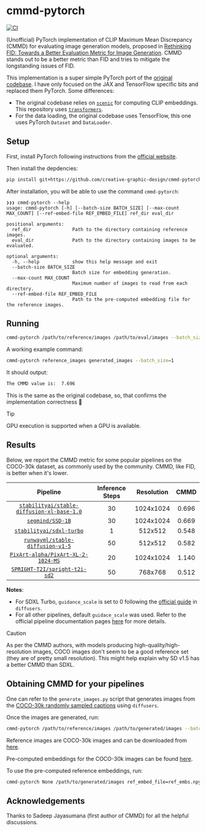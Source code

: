 # cmmd-pytorch

[![CI](https://github.com/creative-graphic-design/cmmd-pytorch/actions/workflows/ci.yaml/badge.svg)](https://github.com/creative-graphic-design/cmmd-pytorch/actions/workflows/ci.yaml)

(Unofficial) PyTorch implementation of CLIP Maximum Mean Discrepancy (CMMD) for evaluating image generation models, proposed in [Rethinking FID: Towards a Better Evaluation Metric for Image Generation](https://arxiv.org/abs/2401.09603). CMMD stands out to be a better metric than FID and tries to mitigate the longstanding issues of FID.

This implementation is a super simple PyTorch port of the [original codebase](https://github.com/google-research/google-research/tree/master/cmmd). I have only focused on the JAX and TensorFlow specific bits and replaced them PyTorch. Some differences:

* The original codebase relies on [`scenic`](https://github.com/google-research/scenic) for computing CLIP embeddings. This repository uses [`transformers`](https://github.com/huggingface/transformers).
* For the data loading, the original codebase uses TensorFlow, this one uses PyTorch `Dataset` and `DataLoader`.

## Setup

First, install PyTorch following instructions from the [official website](https://pytorch.org/).

Then install the depdencies:

```bash
pip install git+https://github.com/creative-graphic-design/cmmd-pytorch
```

After installation, you will be able to use the command `cmmd-pytorch`:

```shell
❯❯❯ cmmd-pytorch --help
usage: cmmd-pytorch [-h] [--batch-size BATCH_SIZE] [--max-count MAX_COUNT] [--ref-embed-file REF_EMBED_FILE] ref_dir eval_dir

positional arguments:
  ref_dir               Path to the directory containing reference images.
  eval_dir              Path to the directory containing images to be evaluated.

optional arguments:
  -h, --help            show this help message and exit
  --batch-size BATCH_SIZE
                        Batch size for embedding generation.
  --max-count MAX_COUNT
                        Maximum number of images to read from each directory.
  --ref-embed-file REF_EMBED_FILE
                        Path to the pre-computed embedding file for the reference images.
```

## Running

```bash
cmmd-pytorch /path/to/reference/images /path/to/eval/images --batch_size=32 --max_count=30000
```

A working example command:

```bash
cmmd-pytorch reference_images generated_images --batch_size=1
```

It should output:

```bash
The CMMD value is:  7.696
```

This is the same as the original codebase, so, that confirms the implementation correctness 🤗

> [!TIP]
> GPU execution is supported when a GPU is available.

## Results

Below, we report the CMMD metric for some popular pipelines on the COCO-30k dataset, as commonly used by the community. CMMD, like FID, is better when it's lower.

| **Pipeline** | **Inference Steps** | **Resolution** | **CMMD** |
|:------------:|:-------------------:|:--------------:|:--------:|
|   [`stabilityai/stable-diffusion-xl-base-1.0`](https://huggingface.co/stabilityai/stable-diffusion-xl-base-1.0)   |     30     |   1024x1024  | 0.696 |
|   [`segmind/SSD-1B`](https://huggingface.co/segmind/SSD-1B)   |     30     |   1024x1024  | 0.669 |
|   [`stabilityai/sdxl-turbo`](https://huggingface.co/stabilityai/sdxl-turbo)   |     1     |   512x512  | 0.548 |
|   [`runwayml/stable-diffusion-v1-5`](https://huggingface.co/runwayml/stable-diffusion-v1-5)   |     50     |   512x512  | 0.582 |
|   [`PixArt-alpha/PixArt-XL-2-1024-MS`](https://huggingface.co/PixArt-alpha/PixArt-XL-2-1024-MS)   |     20     |   1024x1024  | 1.140 |
|   [`SPRIGHT-T2I/spright-t2i-sd2`](https://huggingface.co/SPRIGHT-T2I/spright-t2i-sd2)   |     50     |   768x768  | 0.512 |

**Notes**:

* For SDXL Turbo, `guidance_scale` is set to 0 following the [official guide](https://huggingface.co/docs/diffusers/main/en/using-diffusers/sdxl_turbo) in `diffusers`. 
* For all other pipelines, default `guidace_scale` was used. Refer to the official pipeline documentation pages [here](https://huggingface.co/docs/diffusers/main/en/index) for more details.

> [!CAUTION]
> As per the CMMD authors, with models producing high-quality/high-resolution images, COCO images don't seem to be a good reference set (they are of pretty small resolution). This might help explain why SD v1.5 has a better CMMD than SDXL.

## Obtaining CMMD for your pipelines

One can refer to the `generate_images.py` script that generates images from the [COCO-30k randomly sampled captions](https://huggingface.co/datasets/sayakpaul/sample-datasets/raw/main/coco_30k_randomly_sampled_2014_val.csv) using `diffusers`. 

Once the images are generated, run:

```bash
cmmd-pytorch /path/to/reference/images /path/to/generated/images --batch_size=32 --max_count=30000
```

Reference images are COCO-30k images and can be downloaded from [here](https://huggingface.co/datasets/sayakpaul/coco-30-val-2014).

Pre-computed embeddings for the COCO-30k images can be found [here](https://huggingface.co/datasets/sayakpaul/coco-30-val-2014/blob/main/ref_embs_coco_30k.npy).

To use the pre-computed reference embeddings, run:

```bash
cmmd-pytorch None /path/to/generated/images ref_embed_file=ref_embs.npy --batch_size=32 --max_count=30000
```

## Acknowledgements

Thanks to Sadeep Jayasumana (first author of CMMD) for all the helpful discussions.



